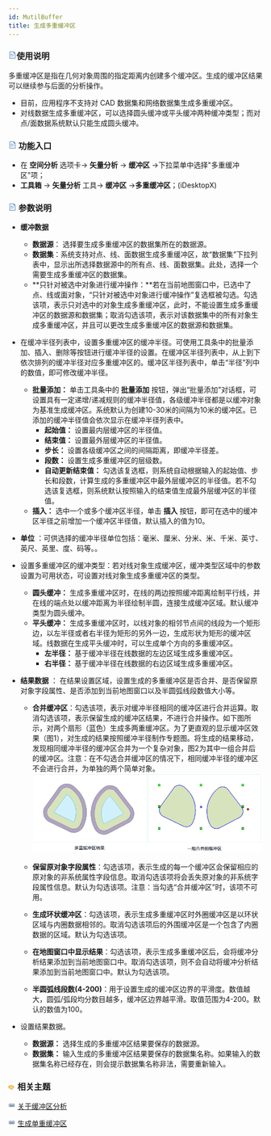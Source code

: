 ```yaml
---
id: MutilBuffer
title: 生成多重缓冲区
---
```

### ![](../../../img/read.gif)使用说明

多重缓冲区是指在几何对象周围的指定距离内创建多个缓冲区。生成的缓冲区结果可以继续参与后面的分析操作。

  * 目前，应用程序不支持对 CAD 数据集和网络数据集生成多重缓冲区。
  * 对线数据生成多重缓冲区，可以选择圆头缓冲或平头缓冲两种缓冲类型；而对点/面数据系统默认只能生成圆头缓冲。

### ![](../../../img/read.gif) 功能入口

  * 在 **空间分析** 选项卡-> **矢量分析** -> **缓冲区** ->下拉菜单中选择"多重缓冲区"项；
  * **工具箱** -> **矢量分析** 工具-> **缓冲区** ->**多重缓冲区**；(iDesktopX)

### ![](../../../img/read.gif) 参数说明

* **缓冲数据**
  - **数据源**： 选择要生成多重缓冲区的数据集所在的数据源。
  - **数据集**：系统支持对点、线、面数据生成多重缓冲区，故“数据集”下拉列表中，显示出所选择数据源中的所有点、线、面数据集。此处，选择一个需要生成多重缓冲区的数据集。
  - **只针对被选中对象进行缓冲操作：**若在当前地图窗口中，已选中了点、线或面对象，“只针对被选中对象进行缓冲操作”复选框被勾选。勾选该项，表示只对选中的对象生成多重缓冲区，此时，不能设置生成多重缓冲区的数据源和数据集；取消勾选该项，表示对该数据集中的所有对象生成多重缓冲区，并且可以更改生成多重缓冲区的数据源和数据集。
* 在缓冲半径列表中，设置多重缓冲区的缓冲半径。可使用工具条中的批量添加、插入、删除等按钮进行缓冲半径的设置。在缓冲区半径列表中，从上到下依次排列的缓冲半径对应多重缓冲区的。缓冲区半径列表中，单击“半径”列中的数值，即可修改缓冲半径。
  - **批量添加：** 单击工具条中的  **批量添加** 按钮，弹出“批量添加”对话框，可设置具有一定递增/递减规则的缓冲半径值，各级缓冲半径都是以缓冲对象为基准生成缓冲区。系统默认为创建10-30米的间隔为10米的缓冲区。已添加的缓冲半径值会依次显示在缓冲半径列表中。
      * **起始值：** 设置最内层缓冲区的半径值。
      * **结束值：** 设置最外层缓冲区的半径值。
      * **步长：** 设置各级缓冲区之间的间隔距离，即缓冲半径差。
      * **段数：** 设置生成多重缓冲区的层级数。
      * **自动更新结束值：** 勾选该复选框，则系统自动根据输入的起始值、步长和段数，计算生成的多重缓冲区中最外层缓冲区的半径值。若不勾选该复选框，则系统默认按照输入的结束值生成最外层缓冲区的半径值。
  - **插入：** 选中一个或多个缓冲区半径，单击 **插入** 按钮，即可在选中的缓冲区半径之前增加一个缓冲区半径值，默认插入的值为10。

* **单位** ：可供选择的缓冲半径单位包括：毫米、厘米、分米、米、千米、英寸、英尺、英里、度、码等。。
* 设置多重缓冲区的缓冲类型：若对线对象生成缓冲区，缓冲类型区域中的参数设置为可用状态，可设置对线对象生成多重缓冲区的类型。
   - **圆头缓冲：** 生成多重缓冲区时，在线的两边按照缓冲距离绘制平行线，并在线的端点处以缓冲距离为半径绘制半圆，连接生成缓冲区域。默认缓冲类型为圆头缓冲。
   - **平头缓冲：** 生成多重缓冲区时，以线对象的相邻节点间的线段为一个矩形边，以左半径或者右半径为矩形的另外一边，生成形状为矩形的缓冲区域。线数据在生成平头缓冲时，可以生成单个方向的多重缓冲区。
     * **左半径：** 基于缓冲半径在线数据的左边区域生成多重缓冲区。
     * **右半径：** 基于缓冲半径在线数据的右边区域生成多重缓冲区。
* **结果数据** ： 在结果设置区域，设置生成的多重缓冲区是否合并、是否保留原对象字段属性、是否添加到当前地图窗口以及半圆弧线段数值大小等。
   - **合并缓冲区**：勾选该项，表示对缓冲半径相同的缓冲区进行合并运算。取消勾选该项，表示保留生成的缓冲区结果，不进行合并操作。如下图所示，对两个扇形（蓝色）生成多两重缓冲区。为了更直观的显示缓冲区效果（图1），对生成的结果按照缓冲半径制作专题图。将生成的结果移动，发现相同缓冲半径的缓冲区合并为一个复杂对象，图2为其中一组合并后的缓冲区。注意：在不勾选合并缓冲区的情况下，相同缓冲半径的缓冲区不会进行合并，为单独的两个简单对象。
   ![](img/MulBuf1.png) 

   - **保留原对象字段属性**：勾选该项，表示生成的每一个缓冲区会保留相应的原对象的非系统属性字段信息。取消勾选该项将会丢失原对象的非系统字段属性信息。默认为勾选该项。注意：当勾选“合并缓冲区”时，该项不可用。
   - **生成环状缓冲区**：勾选该项，表示生成多重缓冲区时外圈缓冲区是以环状区域与内圈数据相邻的。取消勾选该项后的外围缓冲区是一个包含了内圈数据的区域。默认为勾选该项。
   - **在地图窗口中显示结果**：勾选该项，表示生成多重缓冲区后，会将缓冲分析结果添加到当前地图窗口中。取消勾选该项，则不会自动将缓冲分析结果添加到当前地图窗口中。默认为勾选该项。
   - **半圆弧线段数(4-200)**：用于设置生成的缓冲区边界的平滑度。数值越大，圆弧/弧段均分数目越多，缓冲区边界越平滑。取值范围为4-200。默认的数值为100。

* 设置结果数据。 
  - **数据源：** 选择生成的多重缓冲区结果要保存的数据源。
  - **数据集：** 输入生成的多重缓冲区结果要保存的数据集名称。如果输入的数据集名称已经存在，则会提示数据集名称非法，需要重新输入。

### ![](../../../img/seealso.png) 相关主题

![](../../../img/smalltitle.png) [关于缓冲区分析](HowBufferWork)

![](../../../img/smalltitle.png) [生成单重缓冲区](SingleBuffer)
